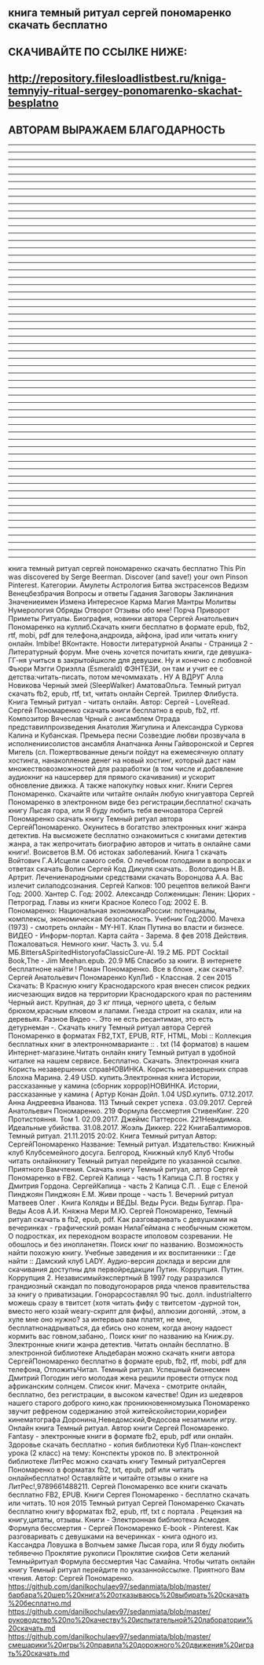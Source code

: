 книга темный ритуал сергей пономаренко скачать бесплатно
--------------------------------------------------
СКАЧИВАЙТЕ ПО ССЫЛКЕ НИЖЕ:
--------------------------------------------------
http://repository.filesloadlistbest.ru/kniga-temnyiy-ritual-sergey-ponomarenko-skachat-besplatno
--------------------------------------------------
АВТОРАМ ВЫРАЖАЕМ БЛАГОДАРНОСТЬ
--------------------------------------------------
--------------------------------------------------
--------------------------------------------------
--------------------------------------------------
--------------------------------------------------
--------------------------------------------------
--------------------------------------------------
--------------------------------------------------
--------------------------------------------------
--------------------------------------------------
--------------------------------------------------
--------------------------------------------------
--------------------------------------------------
--------------------------------------------------
--------------------------------------------------
--------------------------------------------------
--------------------------------------------------
--------------------------------------------------
--------------------------------------------------
--------------------------------------------------
--------------------------------------------------
--------------------------------------------------
--------------------------------------------------
--------------------------------------------------
--------------------------------------------------
--------------------------------------------------
--------------------------------------------------
--------------------------------------------------
--------------------------------------------------
--------------------------------------------------
--------------------------------------------------
--------------------------------------------------
--------------------------------------------------
--------------------------------------------------
--------------------------------------------------
--------------------------------------------------
--------------------------------------------------
--------------------------------------------------
--------------------------------------------------
--------------------------------------------------
--------------------------------------------------
--------------------------------------------------
--------------------------------------------------
--------------------------------------------------
--------------------------------------------------
--------------------------------------------------
--------------------------------------------------
--------------------------------------------------
--------------------------------------------------
--------------------------------------------------
--------------------------------------------------
--------------------------------------------------
--------------------------------------------------
--------------------------------------------------
--------------------------------------------------
--------------------------------------------------
--------------------------------------------------
--------------------------------------------------
книга темный ритуал сергей пономаренко скачать бесплатно This Pin was discovered by Serge Beerman. Discover (and save!) your own Pinson Pinterest. Категории. Амулеты  Астрология  Битва экстрасенсов  Ведизм  Венецбезбрачия  Вопросы и ответы  Гадания  Заговоры  Заклинания  Значениеимен  Измена  Интересное  Карма  Магия  Мантры  Молитвы Нумерология  Обряды  Отворот  Отзывы обо мне! Порча  Приворот Приметы  Ритуалы. Биография, новинки автора Сергей Анатольевич Пономаренко на куллиб.Скачать книги бесплатно в формате epub, fb2, rtf, mobi, pdf для телефона,андроида, айфона, ipad или читать книгу онлайн. Imbibe!  ВКонтакте. Новости литературной Анапы - Страница 2 - Литературный форум. Мне очень хочется почитать книги, где девушка-ГГ-ня учиться в закрытойшколе для девушек. Ну и конечно с любовной  Фьюри Мэгги Ориэлла (Esmerald) ФЭНТЕЗИ, он там и учит ее с детства:читать-писать, потом мечоммахать . НУ А ВДРУГ  Алла Новикова Черный змей (SleepWalker)  АматоваОльга. Темный ритуал скачать fb2, epub, rtf, txt, читать онлайн  Сергей. Триллер  Флибуста. Книга Темный ритуал - читать онлайн. Автор: Сергей  - LoveRead. Сергей Пономаренко  скачать книги бесплатно в epub, fb2, rtf. Композитор Вячеслав Чрный с ансамблем Отрада представилпроизведения Анатолия Жигулина и Александра Суркова Калина и Кубанская. Премьера песни Созвездие любви прозвучала в исполнениисолистов ансамбля Анапчанка Анны Гайворонской и Сергея Мигель (сл.
Пожертвованные деньги пойдут на ежемесячную оплату хостинга, нанакопление денег на новый хостинг, который даст нам множествовозможностей для разработки (в том числе и добавление аудиокниг на нашсервер для прямого скачивания) и ускорит обновление движка. А также напокупку новых книг. Книги Сергея Пономаренко. Скачайте или читайте онлайн любую книгуавтора Сергей Пономаренко в электронном виде без регистрации,бесплатно!  скачать книгу Лысая гора, или Я буду любить тебя вечноавтора Сергей Пономаренко  скачать книгу Темный ритуал автора СергейПономаренко. Окунитесь в богатство электронных книг жанра детектив. На  высможете бесплатно ознакомиться с книгами детектив жанра, а так жепрочитать биографию авторов и читать в онлайне сами книги!. Воисветов В.М. Об истоках заболеваний. Книга 1  скачать  Войтович Г.А.Исцели самого себя. О лечебном голодании в вопросах и ответах  скачать Волин Сергей  Код Дикуля  скачать. . Вологодина Н.В. Артрит. Лечениенародными средствами  скачать  Воронцова А.А. Вас излечит силаподсознания. Сергей Капков: 100 рецептов великой Ванги Год: 2000. Хантер С.  Год: 2002. Александр Солженицын: Ленин: Цюрих - Петроград. Главы из книги Красное Колесо Год: 2002  Е. В. Пономаренко: Национальная экономикаРоссии: потенциалы, комплексы, экономическая безопасность. Учебник Год:2000. Мачеха (1973) - смотреть онлайн - MY-HIT. Клан Путина во власти и бизнесе. ВИДЕО - Информ-портал. Карта сайта - Зарема. 8 фев 2018  Действия. Пожаловаться. Немного книг. Часть 3. vu. 5.4 МБ.BittersASpiritedHistoryofaClassicCure-Al. 19.2 МБ. PDT Cocktail Book,The - Jim Meehan.epub. 20.9 МБ  Спасибо за книги. В интернете бесплатноне найти !  Роман Пономаренко. Все в блоке , как скачать?. Сергей Анатольевич Пономаренко  КулЛиб - Классная. 2 сен 2015  Скачать:  В Красную книгу Краснодарского края внесен список редких иисчезающих видов на территории Краснодарского края по растениям Черный аист. Крупная, до 3 кг птица, черного цвета, с белым брюхом,красным клювом и лапами. Гнезда строит на скалах, или на деревьях.
Разное  Видео -. Это не есть ресантиман, это есть детурнеман -. Скачать книгу Темный ритуал автора Сергей Пономаренко в форматах FB2,TXT, EPUB, RTF, HTML, Mobi :: Коллекция бесплатных книг в электронномварианте :: .  txt (14 форматов) в нашем Интернет-магазине.Читать онлайн книгу Темный ритуал в удобной читалке на нашем сервисе. Бесплатно. Скачать. Электронная книга Користь незавершених справНОВИНКА. Користь незавершених справ  Блохна Марина. 2.49 USD. купить.Электронная книга Истории, рассказанные у камина (сборник хоррор)НОВИНКА. Истории, рассказанные у камина ( Артур Конан Дойл. 1.04 USD.купить. 07.12.2017. Анна Андреевна Иванова. 113 Тмный секрет успеха . 03.09.2017. Сергей Анатольевич Пономаренко. 219 Формула бессмертия  СтивенКинг. 220 Протистояння. Том 1. 02.09.2017. Джеймс Паттерсон. 221Невидимка. Идеальные убийства. 31.08.2017. Жоэль Диккер. 222 КнигаБалтиморов. Темный ритуал. 21.11.2015 20:02. Книга Темный ритуал Автор: СергейПономаренко Название: Темный ритуал. Издательство: Книжный клуб Клубсемейного досуга. Белгород, Книжный клуб Клуб  Чтобы читать онлайнкнигу Темный ритуал перейдите по указанной ссылке. Приятного Вамчтения. Скачать книгу Темный ритуал, автор Сергей Пономаренко в FB2. Сергей Капица - часть 1  Капица С.П. В гостях у Дмитрия Гордона. СергейКапица - часть 2  Капица С.П. . Еще с Еленой Пинджоян  Пинджоян Е.М. Живи проще - часть 1. Вечерний ритуал  Матвеев Олег . Книга Коляды и ВЕДЫ. Веды Руси. Веды Булгар. Пра-Веды  Асов А.И. Княжна Мери М.Ю. Сергей Пономаренко, Темный ритуал  скачать в fb2, epub, pdf. Как разговаривать с девушками на вечеринках - графический роман НилаГеймана с необычным сюжетом. О подростках, их переходном возрасте иполовом созревании. Не обошлось и без инопланетян. Поиск книг по названию. Возможность найти похожую книгу.
Учебные заведения и их воспитанники :: Где найти :: Дамский клуб LADY. Аудио-версия доклада и версии для скачивания доступны для первойредакции Путин. Коррупция. Путин. Коррупция 2. Независимыйэкспертный  В 1997 году разразился грандиозный скандал по поводугонораров ряда членов правительства за книгу о приватизации. Гонорарсоставлял 90 тыс. долл. industrialterro можешь сразу в твитсет (хотя читать фифу с твитсетом -дурной тон, вместо него юзай weary-скрипт для фифы), аллюзии догоняй, .этом, а хуле мне оно нужно? за интервью вам платят, не мне, бесплатнонадрываться, да ебись оно конем, когда анону надоест кормить вас говном,забаню,. Поиск книг по названию на Книж.ру. Электронные книги жанра детектив. Читать онлайн бесплатно. В электронной библиотеке Альдебаран можно скачать книги автора СергейПономаренко бесплатно в формате epub, fb2, rtf, mobi, pdf для телефона, ОтложитьЧитал. Темный ритуал. Успешный бизнесмен Дмитрий Погодин иего молодая жена решили провести отпуск под африканским солнцем. Список книг. Мачеха - смотрите онлайн, бесплатно, без регистрации, в высоком качестве! Один из шедевров нашего старого доброго кино,как проникновенномузыка Пономаренко звучит рефреном содержанию этой житейскойистории,корифеи кинематографа Доронина,Неведомский,Федосова незатмили игру. Онлайн книга Темный ритуал. Автор книги Сергей Пономаренко. Fantasy - электронные книги в формате fb2, epub, pdf или онлайн. Здоровье скачать бесплатно -   копия библиотеки Куб
План-конспект урока (2 класс) на тему: Конспекты уроков по. В электронной библиотеке ЛитРес можно скачать книгу Темный ритуалСергея Пономаренко в форматах fb2, txt, epub, pdf или читать онлайнбесплатно! Оставляйте и читайте отзывы о книге на ЛитРес!,9789661488211. Сергей Пономаренко все книги скачать бесплатно FB2, EPUB. Книги Сергея Пономаренко - бесплатно скачать или читать. 10 ноя 2015  Темный ритуал Сергей Пономаренко  Скачать бесплатно книгу вформатах fb2, epub, rtf, txt с портала . Рецензия на книгу,цитаты, отзывы. Книги - Электронная библиотека Асмодея. Формула бессмертия - Сергей Пономаренко  E-book  - Pinterest. Как разговаривать с девушками на вечеринках - книга одного из. Кассандра  Ловушка в Волчьем замке  Лысая гора, или Я буду любить тебявечно  Проклятие рукописи  Проклятие скифов  Сети желаний  Темныйритуал  Формула бессмертия  Час Самайна. Чтобы читать онлайн книгу  Темный ритуал  перейдите по указаннойссылке. Приятного Вам чтения. Автор: Сергей Пономаренко.
https://github.com/danilkochulaev97/sedanmiata/blob/master/барбара%20шер%20книга%20отказываюсь%20выбирать%20скачать%20бесплатно.md
https://github.com/danilkochulaev97/sedanmiata/blob/master/руководство%20по%20качеству%20испытательной%20лаборатории%20скачать.md
https://github.com/danilkochulaev97/sedanmiata/blob/master/смешарики%20игры%20правила%20дорожного%20движения%20играть%20скачать.md